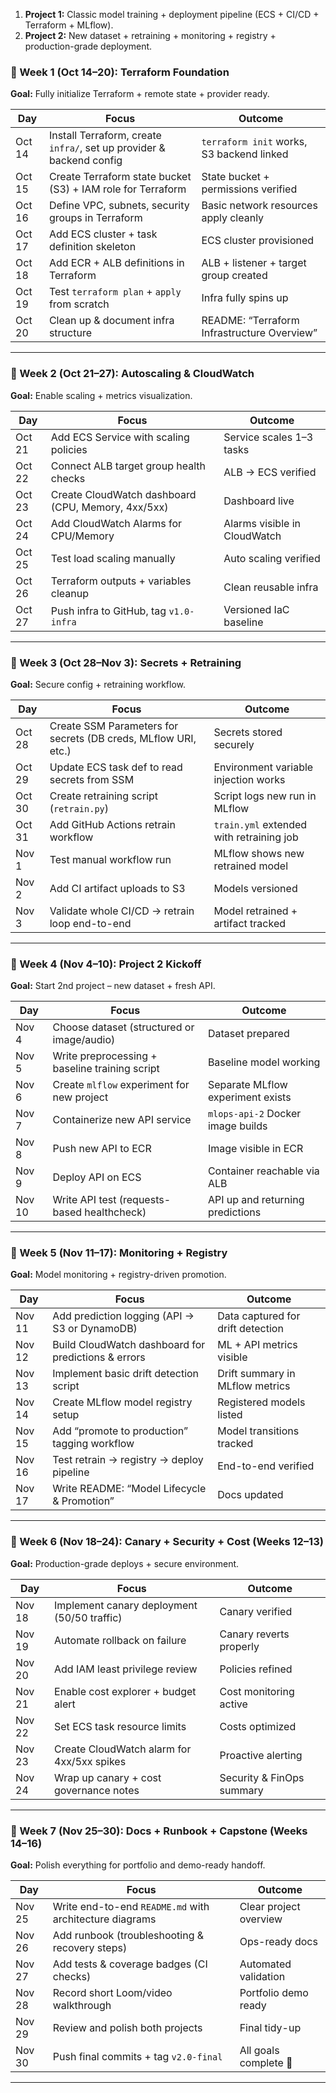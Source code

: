 
1. **Project 1:** Classic model training + deployment pipeline (ECS + CI/CD + Terraform + MLflow).
2. **Project 2:** New dataset + retraining + monitoring + registry + production-grade deployment.

### 🔹 Week 1 (Oct 14–20): Terraform Foundation 

**Goal:** Fully initialize Terraform + remote state + provider ready.

| Day    | Focus                                                                | Outcome                                     |
| ------ | -------------------------------------------------------------------- | ------------------------------------------- |
| Oct 14 | Install Terraform, create `infra/`, set up provider & backend config | `terraform init` works, S3 backend linked   |
| Oct 15 | Create Terraform state bucket (S3) + IAM role for Terraform          | State bucket + permissions verified         |
| Oct 16 | Define VPC, subnets, security groups in Terraform                    | Basic network resources apply cleanly       |
| Oct 17 | Add ECS cluster + task definition skeleton                           | ECS cluster provisioned                     |
| Oct 18 | Add ECR + ALB definitions in Terraform                               | ALB + listener + target group created       |
| Oct 19 | Test `terraform plan` + `apply` from scratch                         | Infra fully spins up                        |
| Oct 20 | Clean up & document infra structure                                  | README: “Terraform Infrastructure Overview” |

---

### 🔹 Week 2 (Oct 21–27): Autoscaling & CloudWatch 

**Goal:** Enable scaling + metrics visualization.

| Day    | Focus                                              | Outcome                      |
| ------ | -------------------------------------------------- | ---------------------------- |
| Oct 21 | Add ECS Service with scaling policies              | Service scales 1–3 tasks     |
| Oct 22 | Connect ALB target group health checks             | ALB → ECS verified           |
| Oct 23 | Create CloudWatch dashboard (CPU, Memory, 4xx/5xx) | Dashboard live               |
| Oct 24 | Add CloudWatch Alarms for CPU/Memory               | Alarms visible in CloudWatch |
| Oct 25 | Test load scaling manually                         | Auto scaling verified        |
| Oct 26 | Terraform outputs + variables cleanup              | Clean reusable infra         |
| Oct 27 | Push infra to GitHub, tag `v1.0-infra`             | Versioned IaC baseline       |

---

### 🔹 Week 3 (Oct 28–Nov 3): Secrets + Retraining 

**Goal:** Secure config + retraining workflow.

| Day    | Focus                                                          | Outcome                                  |
| ------ | -------------------------------------------------------------- | ---------------------------------------- |
| Oct 28 | Create SSM Parameters for secrets (DB creds, MLflow URI, etc.) | Secrets stored securely                  |
| Oct 29 | Update ECS task def to read secrets from SSM                   | Environment variable injection works     |
| Oct 30 | Create retraining script (`retrain.py`)                        | Script logs new run in MLflow            |
| Oct 31 | Add GitHub Actions retrain workflow                            | `train.yml` extended with retraining job |
| Nov 1  | Test manual workflow run                                       | MLflow shows new retrained model         |
| Nov 2  | Add CI artifact uploads to S3                                  | Models versioned                         |
| Nov 3  | Validate whole CI/CD → retrain loop end-to-end                 | Model retrained + artifact tracked     |

---

### 🔹 Week 4 (Nov 4–10): Project 2 Kickoff 

**Goal:** Start 2nd project – new dataset + fresh API.

| Day    | Focus                                          | Outcome                            |
| ------ | ---------------------------------------------- | ---------------------------------- |
| Nov 4  | Choose dataset (structured or image/audio)     | Dataset prepared                   |
| Nov 5  | Write preprocessing + baseline training script | Baseline model working             |
| Nov 6  | Create `mlflow` experiment for new project     | Separate MLflow experiment exists  |
| Nov 7  | Containerize new API service                   | `mlops-api-2` Docker image builds  |
| Nov 8  | Push new API to ECR                            | Image visible in ECR               |
| Nov 9  | Deploy API on ECS                              | Container reachable via ALB        |
| Nov 10 | Write API test (requests-based healthcheck)    | API up and returning predictions |

---

### 🔹 Week 5 (Nov 11–17): Monitoring + Registry 

**Goal:** Model monitoring + registry-driven promotion.

| Day    | Focus                                               | Outcome                           |
| ------ | --------------------------------------------------- | --------------------------------- |
| Nov 11 | Add prediction logging (API → S3 or DynamoDB)       | Data captured for drift detection |
| Nov 12 | Build CloudWatch dashboard for predictions & errors | ML + API metrics visible          |
| Nov 13 | Implement basic drift detection script              | Drift summary in MLflow metrics   |
| Nov 14 | Create MLflow model registry setup                  | Registered models listed          |
| Nov 15 | Add “promote to production” tagging workflow        | Model transitions tracked         |
| Nov 16 | Test retrain → registry → deploy pipeline           | End-to-end verified             |
| Nov 17 | Write README: “Model Lifecycle & Promotion”         | Docs updated                      |

---

### 🔹 Week 6 (Nov 18–24): Canary + Security + Cost (Weeks 12–13)

**Goal:** Production-grade deploys + secure environment.

| Day    | Focus                                       | Outcome                   |
| ------ | ------------------------------------------- | ------------------------- |
| Nov 18 | Implement canary deployment (50/50 traffic) | Canary verified           |
| Nov 19 | Automate rollback on failure                | Canary reverts properly   |
| Nov 20 | Add IAM least privilege review              | Policies refined          |
| Nov 21 | Enable cost explorer + budget alert         | Cost monitoring active    |
| Nov 22 | Set ECS task resource limits                | Costs optimized           |
| Nov 23 | Create CloudWatch alarm for 4xx/5xx spikes  | Proactive alerting        |
| Nov 24 | Wrap up canary + cost governance notes      | Security & FinOps summary |

---

### 🔹 Week 7 (Nov 25–30): Docs + Runbook + Capstone (Weeks 14–16)

**Goal:** Polish everything for portfolio and demo-ready handoff.

| Day    | Focus                                                   | Outcome                 |
| ------ | ------------------------------------------------------- | ----------------------- |
| Nov 25 | Write end-to-end `README.md` with architecture diagrams | Clear project overview  |
| Nov 26 | Add runbook (troubleshooting & recovery steps)          | Ops-ready docs          |
| Nov 27 | Add tests & coverage badges (CI checks)                 | Automated validation    |
| Nov 28 | Record short Loom/video walkthrough                     | Portfolio demo ready    |
| Nov 29 | Review and polish both projects                         | Final tidy-up           |
| Nov 30 | Push final commits + tag `v2.0-final`                   | All goals complete 🎉 |

---
